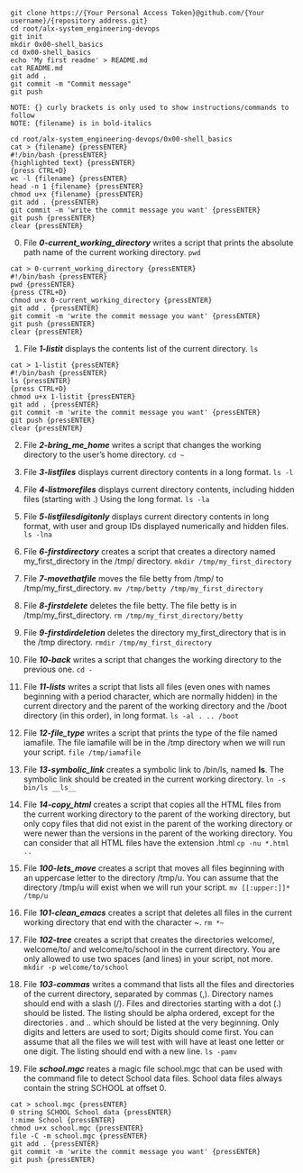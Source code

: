     git clone https://{Your Personal Access Token}@github.com/{Your username}/{repository address.git}
    cd root/alx-system_engineering-devops
    git init
    mkdir 0x00-shell_basics
    cd 0x00-shell_basics
    echo 'My first readme' > README.md
    cat README.md
    git add .
    git commit -m "Commit message"
    git push
    
    NOTE: {} curly brackets is only used to show instructions/commands to follow
    NOTE: {filename} is in bold-italics
    
    cd root/alx-system_engineering-devops/0x00-shell_basics
    cat > {filename} {pressENTER}
    #!/bin/bash {pressENTER}
    {highlighted text} {pressENTER}
    {press CTRL+D}
    wc -l {filename} {pressENTER}
    head -n 1 {filename} {pressENTER}
    chmod u+x {filename} {pressENTER}
    git add . {pressENTER}
    git commit -m 'write the commit message you want' {pressENTER}
    git push {pressENTER}
    clear {pressENTER}
    
00. File ***0-current_working_directory*** writes a script that prints the absolute path name of the current working directory. `pwd`
```
cat > 0-current_working_directory {pressENTER}
#!/bin/bash {pressENTER}
pwd {pressENTER}
{press CTRL+D}
chmod u+x 0-current_working_directory {pressENTER}
git add . {pressENTER}
git commit -m 'write the commit message you want' {pressENTER}
git push {pressENTER}
clear {pressENTER}
```
  
01. File ***1-listit*** displays the contents list of the current directory. `ls`
```
cat > 1-listit {pressENTER}
#!/bin/bash {pressENTER}
ls {pressENTER}
{press CTRL+D}
chmod u+x 1-listit {pressENTER}
git add . {pressENTER}
git commit -m 'write the commit message you want' {pressENTER}
git push {pressENTER}
clear {pressENTER}
```
02. File ***2-bring_me_home*** writes a script that changes the working directory to the user’s home directory. `cd ~`

03. File ***3-listfiles*** displays current directory contents in a long format. `ls -l`

04. File ***4-listmorefiles*** displays current directory contents, including hidden files (starting with .) Using the long format. `ls -la`

05. File ***5-listfilesdigitonly*** displays current directory contents in long format, with user and group IDs displayed numerically and hidden files. `ls -lna`

06. File ***6-firstdirectory*** creates a script that creates a directory named my_first_directory in the /tmp/ directory. `mkdir /tmp/my_first_directory`

07. File ***7-movethatfile*** moves the file betty from /tmp/ to /tmp/my_first_directory. `mv /tmp/betty /tmp/my_first_directory`

08. File ***8-firstdelete*** deletes the file betty. The file betty is in /tmp/my_first_directory. `rm /tmp/my_first_directory/betty`

09. File ***9-firstdirdeletion*** deletes the directory my_first_directory that is in the /tmp directory. `rmdir /tmp/my_first_directory`

10. File ***10-back*** writes a script that changes the working directory to the previous one. `cd -`

11. File ***11-lists*** writes a script that lists all files (even ones with names beginning with a period character, which are normally hidden) in the current directory and the parent of the working directory and the /boot directory (in this order), in long format. `ls -al . .. /boot`

12. File ***12-file_type*** writes a script that prints the type of the file named iamafile. The file iamafile will be in the /tmp directory when we will run your script. `file /tmp/iamafile`

13. File ***13-symbolic_link*** creates a symbolic link to /bin/ls, named __ls__. The symbolic link should be created in the current working directory. `ln -s bin/ls __ls__`

14. File ***14-copy_html*** creates a script that copies all the HTML files from the current working directory to the parent of the working directory, but only copy files that did not exist in the parent of the working directory or were newer than the versions in the parent of the working directory. You can consider that all HTML files have the extension .html `cp -nu *.html ..`

15. File ***100-lets_move*** creates a script that moves all files beginning with an uppercase letter to the directory /tmp/u. You can assume that the directory /tmp/u will exist when we will run your script. `mv [[:upper:]]* /tmp/u`

16. File ***101-clean_emacs*** creates a script that deletes all files in the current working directory that end with the character ~. `rm *~`

17. File ***102-tree*** creates a script that creates the directories welcome/, welcome/to/ and welcome/to/school in the current directory. You are only allowed to use two spaces (and lines) in your script, not more. `mkdir -p welcome/to/school`

18. File ***103-commas*** writes a command that lists all the files and directories of the current directory, separated by commas (,). Directory names should end with a slash (/). Files and directories starting with a dot (.) should be listed. The listing should be alpha ordered, except for the directories . and .. which should be listed at the very beginning. Only digits and letters are used to sort; Digits should come first. You can assume that all the files we will test with will have at least one letter or one digit. The listing should end with a new line. `ls -pamv`

19. File ***school.mgc*** reates a magic file school.mgc that can be used with the command file to detect School data files. School data files always contain the string SCHOOL at offset 0.
```
cat > school.mgc {pressENTER}
0 string SCHOOL School data {pressENTER}
!:mime School {pressENTER}
chmod u+x school.mgc {pressENTER}
file -C -m school.mgc {pressENTER}
git add . {pressENTER}
git commit -m 'write the commit message you want' {pressENTER}
git push {pressENTER}
```
